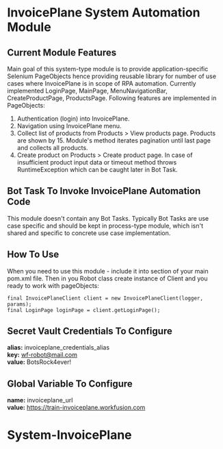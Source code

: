 # InvoicePlane System Automation Module

## Current Module Features

Main goal of this system-type module is to provide application-specific Selenium PageObjects hence providing reusable library for number of use cases where InvoicePlane is in scope of RPA automation.
Currently implemented LoginPage, MainPage, MenuNavigationBar, CreateProductPage, ProductsPage. Following features are implemented in PageObjects:
 
1. Authentication (login) into InvoicePlane.
2. Navigation using InvoicePlane menu.
3. Collect list of products from Products > View products page. Products are shown by 15. Module's method iterates pagination until last page and collects all products. 
4. Create product on Products > Create product page. In case of insufficient product input data or timeout method throws RuntimeException which can be caught later in Bot Task.

## Bot Task To Invoke InvoicePlane Automation Code

This module doesn't contain any Bot Tasks. Typically Bot Tasks are use case specific and should be kept in process-type module, which isn't shared and specific to concrete use case implementation. 

## How To Use

When you need to use this module - include it into <modules> section of your main pom.xml file.
Then in you Robot class create instance of Client and you ready to work with pageObjects:
``` 
final InvoicePlaneClient client = new InvoicePlaneClient(logger, params);
final LoginPage loginPage = client.getLoginPage();
```

## Secret Vault Credentials To Configure
**alias:** invoiceplane_credentials_alias  
**key:** wf-robot@mail.com  
**value:** BotsRock4ever! 
	
## Global Variable To Configure
**name:** invoiceplane_url  
**value:** https://train-invoiceplane.workfusion.com
# System-InvoicePlane
